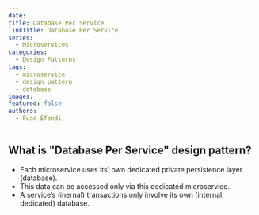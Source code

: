 ```yaml
---
date: 
title: Database Per Service
linkTitle: Database Per Service
series:
  - Microservices
categories:
  - Design Patterns
tags:
  - microservice
  - design pattern
  - database
images:
featured: false
authors:
  - Fuad Efendi
---
```


## What is "Database Per Service" design pattern? 

- Each microservice uses its' own dedicated private persistence layer (database).
- This data can be accessed only via this dedicated microservice.
- A service’s (inernal) transactions only involve its own (internal, dedicated) database.

